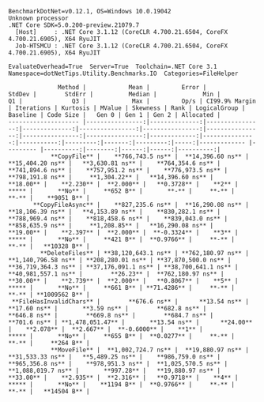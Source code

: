 
    BenchmarkDotNet=v0.12.1, OS=Windows 10.0.19042
    Unknown processor
    .NET Core SDK=5.0.200-preview.21079.7
      [Host]     : .NET Core 3.1.12 (CoreCLR 4.700.21.6504, CoreFX 4.700.21.6905), X64 RyuJIT
      Job-HTSMCU : .NET Core 3.1.12 (CoreCLR 4.700.21.6504, CoreFX 4.700.21.6905), X64 RyuJIT

    EvaluateOverhead=True  Server=True  Toolchain=.NET Core 3.1  
    Namespace=dotNetTips.Utility.Benchmarks.IO  Categories=FileHelper  

                  Method |            Mean |         Error |          StdDev |        StdErr |          Median |             Min |              Q1 |              Q3 |             Max |         Op/s | CI99.9% Margin | Iterations | Kurtosis | MValue | Skewness | Rank | LogicalGroup | Baseline | Code Size |   Gen 0 | Gen 1 | Gen 2 | Allocated |
    -------------------- |----------------:|--------------:|----------------:|--------------:|----------------:|----------------:|----------------:|----------------:|----------------:|-------------:|---------------:|-----------:|---------:|-------:|---------:|-----:|------------- |--------- |----------:|--------:|------:|------:|----------:|
                **CopyFile** |    **766,743.5 ns** |  **14,396.60 ns** |    **15,404.20 ns** |   **3,630.81 ns** |    **764,354.6 ns** |    **741,894.6 ns** |    **757,951.2 ns** |    **776,973.5 ns** |    **798,191.8 ns** |     **1,304.22** |   **14,396.60 ns** |      **18.00** |    **2.230** |  **2.000** |   **0.3728** |    **2** |            ***** |       **No** |     **652 B** |       **-** |     **-** |     **-** |    **9051 B** |
           **CopyFileAsync** |    **827,235.6 ns** |  **16,290.08 ns** |    **18,106.39 ns** |   **4,153.89 ns** |    **830,282.1 ns** |    **788,969.4 ns** |    **818,458.6 ns** |    **839,043.0 ns** |    **858,635.9 ns** |     **1,208.85** |   **16,290.08 ns** |      **19.00** |    **2.397** |  **2.000** |  **-0.3324** |    **3** |            ***** |       **No** |     **421 B** |  **0.9766** |     **-** |     **-** |   **10328 B** |
             **DeleteFiles** | **38,120,643.1 ns** | **762,180.97 ns** | **1,140,796.58 ns** | **208,280.01 ns** | **37,870,500.0 ns** | **36,719,364.3 ns** | **37,176,091.1 ns** | **38,700,641.1 ns** | **40,981,557.1 ns** |        **26.23** |  **762,180.97 ns** |      **30.00** |    **2.739** |  **2.000** |   **0.8067** |    **5** |            ***** |       **No** |     **661 B** | **71.4286** |     **-** |     **-** | **1009562 B** |
     **FileHasInvalidChars** |        **676.6 ns** |      **13.54 ns** |        **17.60 ns** |       **3.59 ns** |        **682.8 ns** |        **646.8 ns** |        **669.8 ns** |        **684.7 ns** |        **701.6 ns** | **1,478,051.47** |       **13.54 ns** |      **24.00** |    **2.078** |  **2.667** |  **-0.6000** |    **1** |            ***** |       **No** |     **655 B** |  **0.0277** |     **-** |     **-** |     **264 B** |
                **MoveFile** |  **1,002,724.7 ns** |  **19,880.97 ns** |    **31,533.33 ns** |   **5,489.25 ns** |    **986,759.0 ns** |    **965,356.8 ns** |    **978,951.3 ns** |  **1,025,570.5 ns** |  **1,088,019.7 ns** |       **997.28** |   **19,880.97 ns** |      **33.00** |    **2.935** |  **2.316** |   **0.9718** |    **4** |            ***** |       **No** |    **1194 B** |  **0.9766** |     **-** |     **-** |   **14504 B** |
